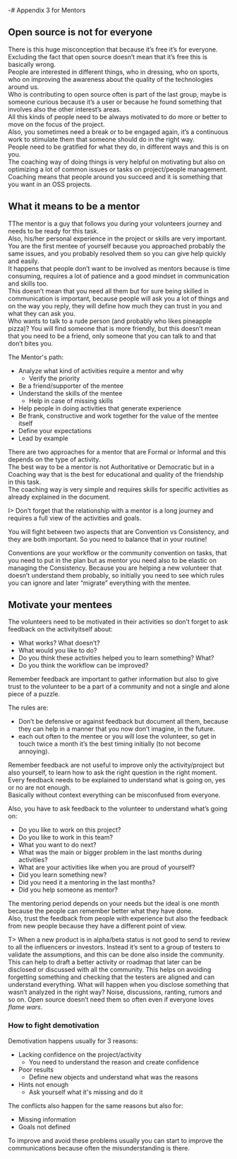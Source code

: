 -# Appendix 3 for Mentors

## Open source is not for everyone

There is this huge misconception that because it’s free it’s for everyone. Excluding the fact that open source doesn’t mean that it’s free this is basically wrong.  
People are interested in different things, who in dressing, who on sports, who on improving the awareness about the quality of the technologies around us.  
Who is contributing to open source often is part of the last group, maybe is someone curious because it’s a user or because he found something that involves also the other interest’s areas.  
All this kinds of people need to be always motivated to do more or better to move on the focus of the project.  
Also, you sometimes need a break or to be engaged again, it’s a continuous work to stimulate them that someone should do in the right way.  
People need to be gratified for what they do, in different ways and this is on you.  
The coaching way of doing things is very helpful on motivating but also on optimizing a lot of common issues or tasks on project/people management. Coaching means that people around you succeed and it is something that you want in an OSS projects.

## What it means to be a mentor

TThe mentor is a guy that follows you during your volunteers journey and needs to be ready for this task.  
Also, his/her personal experience in the project or skills are very important. You are the first mentee of yourself because you approached probably the same issues, and you probably resolved them so you can give help quickly and easily.  
It happens that people don’t want to be involved as mentors because is time consuming, requires a lot of patience and a good mindset in communication and skills too.  
This doesn’t mean that you need all them but for sure being skilled in communication is important, because people will ask you a lot of things and on the way you reply, they will define how much they can trust in you and what they can ask you.  
Who wants to talk to a rude person (and probably who likes pineapple pizza)? You will find someone that is more friendly, but this doesn’t mean that you need to be a friend, only someone that you can talk to and that don’t bites you.

The Mentor's path:

* Analyze what kind of activities require a mentor and why
    * Verify the priority
* Be a friend/supporter of the mentee
* Understand the skills of the mentee
    * Help in case of missing skills
* Help people in doing activities that generate experience
* Be frank, constructive and work together for the value of the mentee itself
* Define your expectations
* Lead by example

There are two approaches for a mentor that are Formal or Informal and this depends on the type of activity.  
The best way to be a mentor is not Authoritative or Democratic but in a Coaching way that is the best for educational and quality of the friendship in this task.  
The coaching way is very simple and requires skills for specific activities as already explained in the document.  

I> Don’t forget that the relationship with a mentor is a long journey and requires a full view of the activities and goals.

You will fight between two aspects that are Convention vs Consistency, and they are both important. So you need to balance that in your routine!

Conventions are your workflow or the community convention on tasks, that you need to put in the plan but as mentor you need also to be elastic on managing the Consistency. Because you are helping a new volunteer that doesn’t understand them probably, so initially you need to see which rules you can ignore and later “migrate” everything with the mentee.

## Motivate your mentees

The volunteers need to be motivated in their activities so don’t forget to ask feedback on the activityitself about:

* What works? What doesn’t?
* What would you like to do?
* Do you think these activities helped you to learn something? What?
* Do you think the workflow can be improved?

Remember feedback are important to gather information but also to give trust to the volunteer to be a part of a community and not a single and alone piece of a puzzle.

The rules are:

* Don’t be defensive or against feedback but document all them, because they can help in a manner that you now don’t imagine, in the future.
* each out often to the mentee or you will lose the volunteer, so get in touch twice a month it’s the best timing initially (to not become annoying).

Remember feedback are not useful to improve only the activity/project but also yourself, to learn how to ask the right question in the right moment.  
Every feedback needs to be explained to understand what is going on, yes or no are not enough.  
Basically without context everything can be misconfused from everyone.

Also, you have to ask feedback to the volunteer to understand what’s going on:

* Do you like to work on this project?
* Do you like to work in this team?
* What you want to do next?
* What was the main or bigger problem in the last months during activities? 
* What are your activities like when you are proud of yourself?
* Did you learn something new?
* Did you need it a mentoring in the last months?
* Did you help someone as mentor?

The mentoring period depends on your needs but the ideal is one month because the people can remember better what they have done.  
Also, trust the feedback from people with experience but also the feedback from new people because they have a different point of view.

T> When a new product is in alpha/beta status is not good to send to review to all the influencers or investors. Instead it’s sent to a group of testers to validate the assumptions, and this can be done also inside the community. This can help to draft a better activity or roadmap that later can be disclosed or discussed with all the community. This helps on avoiding forgetting something and checking that the testers are aligned and can understand everything. What will happen when you disclose something that wasn’t analyzed in the right way? Noise, discussions, ranting, rumors and so on. Open source doesn’t need them so often even if everyone loves *flame wars*.

### How to fight demotivation

Demotivation happens usually for 3 reasons:

* Lacking confidence on the project/activity
    * You need to understand the reason and create confidence
* Poor results
    * Define new objects and understand what was the reasons
* Hints not enough
    * Ask yourself what it's missing and do it

The conflicts also happen for the same reasons but also for:

* Missing information
* Goals not defined

To improve and avoid these problems usually you can start to improve the communications because often the misunderstanding is there.
